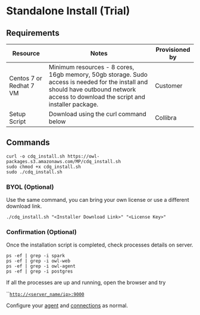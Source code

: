 # Standalone Install (Trial)

## Requirements

| Resource                 | Notes                                                                                                                                                                               | Provisioned by |
| ------------------------ | ----------------------------------------------------------------------------------------------------------------------------------------------------------------------------------- | -------------- |
| Centos 7 or Redhat 7 VM  | Minimum resources - 8 cores, 16gb memory, 50gb storage. Sudo access is needed for the install and should have outbound network access to download the script and installer package. | Customer       |
| Setup Script             | Download using the curl command below                                                                                                                                               | Collibra       |

## Commands

```
curl -o cdq_install.sh https://owl-packages.s3.amazonaws.com/MP/cdq_install.sh
sudo chmod +x cdq_install.sh 
sudo ./cdq_install.sh
```

### BYOL (Optional)

Use the same command, you can bring your own license or use a different download link.

```
./cdq_install.sh "<Installer Download Link>" "<License Key>"
```

### Confirmation (Optional)

Once the installation script is completed, check processes details on server.

```
ps -ef | grep -i spark  
ps -ef | grep -i owl-web
ps -ef | grep -i owl-agent
ps -ef | grep -i postgres
```

If all the processes are up and running, open the browser and try

``[`http://<server_name/ip>:9000`](http://\<server\_name/ip>:9000)

Configure your [agent](../agent-configuration.md) and [connections](../../connecting-to-dbs-in-owl-web/owl-db-connection/) as normal.
